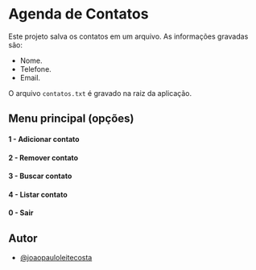 # Agenda de Contatos 
Este projeto salva os contatos em um arquivo. As informações gravadas são:
- Nome.
- Telefone.
- Email.

O arquivo `contatos.txt` é gravado na raiz da aplicação.

## Menu principal (opções)
#### 1 - Adicionar contato
#### 2 - Remover contato
#### 3 - Buscar contato
#### 4 - Listar contato
#### 0 - Sair

## Autor

- [@joaopauloleitecosta](https://www.github.com/joaopauloleitecosta)